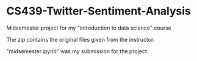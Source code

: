# CS439-Twitter-Sentiment-Analysis
Midsemester project for my "introduction to data science" course

The zip contains the original files given from the instructor.

"midsemester.ipynb" was my submission for the project.



